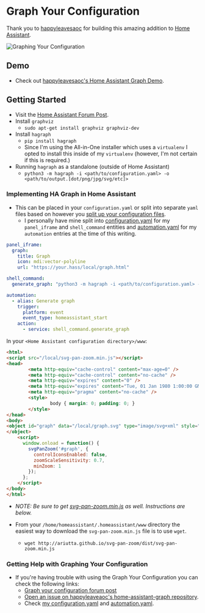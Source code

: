 # Graph Your Configuration

Thank you to [happyleavesaoc](https://github.com/happyleavesaoc/home-assistant-graph) for building this amazing addition to [Home Assistant](https://home-assistant.io).

![Graphing Your Configuration](https://cloud.githubusercontent.com/assets/6786817/24412044/08d423fc-139d-11e7-8efb-abca6d3c882f.png "Graphing Your Configuration")

## Demo
* Check out [happyleavesaoc's Home Assistant Graph Demo](https://happyleavesaoc.github.io/hagraph.html).

## Getting Started

* Visit the [Home Assistant Forum Post](https://community.home-assistant.io/t/graph-your-configuration/11092?u=brianjking).
* Install `graphviz`
	* `sudo apt-get install graphviz graphviz-dev`
* Install `hagraph`
	* `pip install hagraph` 
	* Since I'm using the All-in-One installer which uses a `virtualenv` I opted to install this inside of my `virtualenv` (however, I'm not certain if this is required.)
* Running `hagraph` as a standalone (outside of Home Assistant)
	* `python3 -m hagraph -i <path/to/configuration.yaml> -o <path/to/output.[dot/png/jpg/svg/etc]>`

### Implementing HA Graph in Home Assistant

* This can be placed in your `configuration.yaml` or split into separate `yaml` files based on however you [split up your configuration files](https://home-assistant.io/docs/configuration/splitting_configuration/).
	* I personally have mine split into [configuration.yaml](https://github.com/brianjking/hass-config/blob/master/configuration.yaml) for my `panel_iframe` and `shell_command` entities and [automation.yaml](https://github.com/brianjking/hass-config/blob/master/automation.yaml) for my `automation` entries at the time of this writing.

```yaml
panel_iframe:
  graph:
    title: Graph
    icon: mdi:vector-polyline
    url: "https://your.hass/local/graph.html"

shell_command:
  generate_graph: "python3 -m hagraph -i <path/to/configuration.yaml> -o <path/to/www/>graph.svg"

automation:
  - alias: Generate graph
    trigger:
      platform: event
      event_type: homeassistant_start
    action:
      - service: shell_command.generate_graph
 ```

 In your `<Home Assistant configuration directory>/www`:
```html
<html>
<script src="/local/svg-pan-zoom.min.js"></script>
<head>
        <meta http-equiv="cache-control" content="max-age=0" />
        <meta http-equiv="cache-control" content="no-cache" />
        <meta http-equiv="expires" content="0" />
        <meta http-equiv="expires" content="Tue, 01 Jan 1980 1:00:00 GMT" />
        <meta http-equiv="pragma" content="no-cache" />
        <style>
                body { margin: 0; padding: 0; }
        </style>
</head>
<body>
<object id="graph" data="/local/graph.svg" type="image/svg+xml" style="width: 100%; height: 100%; background-color: #E5E5E5">
</object>
    <script>
      window.onload = function() {
        svgPanZoom('#graph', {
          controlIconsEnabled: false,
          zoomScaleSensitivity: 0.7,
          minZoom: 1
        });
      };
    </script>
</body>
</html>
```

* *NOTE: Be sure to get [svg-pan-zoom.min.js](https://github.com/ariutta/svg-pan-zoom) as well. Instructions are below.*

* From your `/home/homeassistant/.homeassistant/www` directory the easiest way to download the `svg-pan-zoom.min.js` file is to use `wget`.
	* `wget http://ariutta.github.io/svg-pan-zoom/dist/svg-pan-zoom.min.js`

### Getting Help with Graphing Your Configuration

* If you're having trouble with using the Graph Your Configuration you can check the following links:
	* [Graph your configuration forum post](https://community.home-assistant.io/t/graph-your-configuration/11092?u=brianjking)
	* [Open an issue on happyleaveaoc's home-assistant-graph repository](https://github.com/happyleavesaoc/home-assistant-graph).
	* Check [my configuration.yaml](https://github.com/brianjking/hass-config/blob/master/configuration.yaml) and [automation.yaml](https://github.com/brianjking/hass-config/blob/master/automation.yaml).



